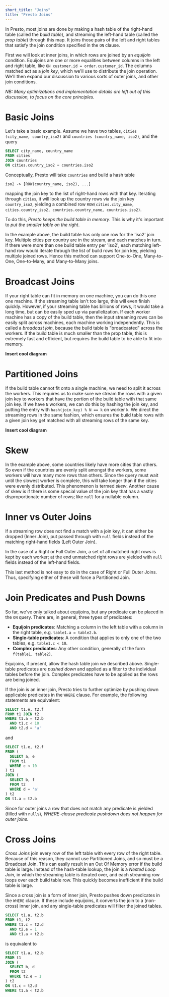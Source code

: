 ```yaml
---
short_title: "Joins"
title: "Presto Joins"
---
```


In Presto, most joins are done by making a hash table of the right-hand table
(called the _build table_), and streaming the left-hand table (called the
_prop table_) through this map.  It joins those pairs of the left and right
tables that satisfy the join condition specified in the `ON` clause.

First we will look at inner joins, in which rows are joined by an _equijoin_
condition.  Equijoins are one or more equalities between columns in the left and
right table, like `ON customer.id = order.customer_id`.  The columns matched
act as a _join key_, which we'll use to distribute the join operation. We'll
then expand our discussion to various sorts of outer joins, and other join
conditions.

_NB: Many optimizations and implementation details are left out of this
discussion, to focus on the core principles._

Basic Joins
===========
Let's take a basic example.  Assume we have two tables,
`cities (city_name, country_iso2)` and `countries (country_name, iso2)`, and the
query

```sql
SELECT city_name, country_name
FROM cities
JOIN countries
ON cities.country_iso2 = countries.iso2
```

Conceptually, Presto will take `countries` and build a hash table
```
iso2 -> [ROW(country_name, iso2), ...]
```
mapping the join key to the list of right-hand rows with that key. Iterating
through `cities`, it will look up the country rows via the join key
`country_iso2`, yielding a combined row
`ROW(cities.city_name, cities.country_iso2, countries.country_name, countries.iso2)`.

To do this, _Presto keeps the build table in memory_.  This is why it's important
to _put the smaller table on the right_.

In the example above, the build table has only one row for the 'iso2' join key.
Multiple cities per country are in the stream, and each matches in turn.  If
there were more than one build table entry per 'iso2', each matching left-hand
row would iterate through the list of build rows for join key, yielding multiple
joined rows.  Hence this method can support One-to-One, Many-to-One,
One-to-Many, and Many-to-Many joins.

Broadcast Joins
===============
If your right table can fit in memory on one machine, you can do this one one
machine.  If the streaming table isn't too large, this will even finish
quickly.  However, if your streaming table has billions of rows, it would take
a long time, but can be easily sped up via parallelization.  If each worker
machine has a copy of the build table, then the input streaming rows can be
easily split across machines, each machine working independently.  This is
called a _broadcast join_, because the build table is "broadcasted" across the
workers.  If the build table is much smaller than the prop table, this is
extremely fast and efficient, but requires the build table to be able to
fit into memory.

**Insert cool diagram**

Partitioned Joins
=================
If the build table cannot fit onto a single machine, we need to split it across
the workers.  This requires us to make sure we stream the rows with a given
join key to workers that have the portion of the build table with that same join
key.  If we have `N` workers, we can do this by hashing the join key, and
putting the entry with `hash(join_key) % N == k` on worker `k`.  We direct the
streaming rows in the same fashion, which ensures the build table rows with a
given join key get matched with all streaming rows of the same key.

**Insert cool diagram**

Skew
====
In the example above, some countries likely have more cities than others.  So
even if the countries are evenly split amongst the workers, some workers will have
many more rows than others.  Since the query must wait until the slowest worker
is complete, this will take longer than if the cities were evenly distributed.
This phenomenon is termed _skew_.  Another cause of skew is if there is some
special value of the join key that has a vastly disproportionate number of
rows; like `null` for a nullable column.

Inner vs Outer Joins
====================
If a streaming row does not find a match with a join key, it can either be
dropped (Inner Join), put passed through with `null` fields instead of the
matching right-hand fields (Left Outer Join).

In the case of a Right or Full Outer Join, a set of all matched right rows is
kept by each worker; at the end unmatched right rows are yielded with `null`
fields instead of the left-hand fields.

This last method is not easy to do in the case of Right or Full Outer Joins.
Thus, specifying either of these will force a Partitioned Join.

Join Predicates and Push Downs
==============================
So far, we've only talked about equijoins, but any predicate can be placed in
the `ON` query.  There are, in general, three types of predicates:

* **Equijoin predicates**: Matching a column in the left table with a column in
  the right table, e.g. `table1.a = table2.b`.
* **Single-table predicates**: A condition that applies to only one of the two
  tables, e.g. `table1.c < 10`.
* **Complex predicates**: Any other condition, generally of the form
  `f(table1, table2)`.

Equijoins, if present, allow the hash table join we described above.
Single-table predicates are _pushed down_ and applied as a filter to the
individual tables before the join.  Complex predicates have to be applied as the
rows are being joined.

If the join is an inner join, Presto tries to further optimize by pushing down
applicable predicates in the `WHERE` clause.  For example, the following
statements are equivalent:

```sql
SELECT t1.e, t2.f
FROM t1 JOIN t2
WHERE t1.a = t2.b
  AND t1.c < 10
  AND t2.d = 'a'
```

and

```sql
SELECT t1.e, t2.f
FROM (
  SELECT a, e
  FROM t1
  WHERE c < 10
) t1
JOIN (
  SELECT b, f
  FROM t2
  WHERE d = 'a'
) t2
ON t1.a = t2.b
```

Since for outer joins a row that does not match any predicate is yielded (filled
with `null`s), _WHERE-clause predicate pushdown does not happen for outer joins_.

Cross Joins
===========
_Cross Joins_ join every row of the left table with every row of the right
table.  Because of this reason, they cannot use Partitioned Joins, and so must
be a Broadcast Join.  This can easily result in an Out Of Memory error if the
build table is large.  Instead of the hash-table lookup, the join is a
_Nested Loop Join_, in which the streaming table is iterated over, and each
streaming row loops over each build table row.  This quickly becomes inefficient
if the build table is large.

Since a cross join is a form of inner join, Presto pushes down predicates in the
`WHERE` clause.  If these include equijoins, it converts the join to a
(non-cross) inner join, and any single-table predicates will filter the joined
tables.

```sql
SELECT t1.a, t2.b
FROM t1, t2
WHERE t1.c = t2.d
  AND t2.e = 1
  AND t1.a < t2.b
```

is equivalent to

```sql
SELECT t1.a, t2.b
FROM t1
JOIN (
  SELECT b, d
  FROM t2
  WHERE t2.e = 1
) t2
ON t1.c = t2.d
WHERE t1.a < t2.b
```


[Presto Overview]: index "Presto Overview"
[Presto Map-Reduce]: presto-map-reduce "Presto Map-Reduce"
[Presto Joins]: presto-joins "Presto Joins"
[Presto Connectors]: presto-connectors "Presto Connectors"
